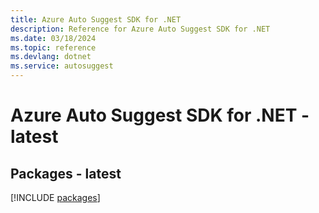```yaml
---
title: Azure Auto Suggest SDK for .NET
description: Reference for Azure Auto Suggest SDK for .NET
ms.date: 03/18/2024
ms.topic: reference
ms.devlang: dotnet
ms.service: autosuggest
---
```

# Azure Auto Suggest SDK for .NET - latest
## Packages - latest
[!INCLUDE [packages](auto-suggest-index.md)]
